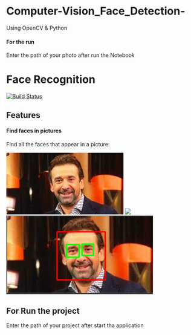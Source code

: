 # Computer-Vision_Face_Detection-
Using OpenCV &amp; Python 
#### For the run

Enter the path of your photo after run the Notebook
# Face Recognition

[![Build Status](https://img.shields.io/github/license/AbdelfattahMohamed/Computer-Vision_Face_Detection-?color=blue&label=github&logo=github&logoColor=red)](https://github.com/AbdelfattahMohamed/Computer-Vision_Face_Detection-)


## Features

#### Find faces in pictures

Find all the faces that appear in a picture:

![](download.jpg)
<img src="https://img.icons8.com/plasticine/100/000000/arrow.png"/>
![](Run.PNG)
 
 ## For Run the project
 
 Enter the path of your project after start tha application
